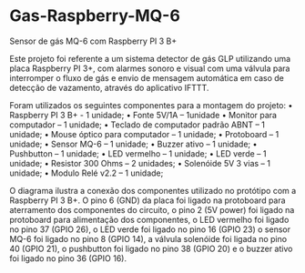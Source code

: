 # Gas-Raspberry-MQ-6
Sensor de gás MQ-6 com Raspberry PI 3 B+

Este projeto foi referente a um sistema detector de gás GLP utilizando uma placa Raspberry PI 3+, com alarmes sonoro e visual com uma válvula para interromper o fluxo de gás e envio de mensagem automática em caso de detecção de vazamento, através do aplicativo IFTTT.

Foram utilizados os seguintes componentes para a montagem do projeto:
•	Raspberry PI 3 B+ - 1 unidade;
•	Fonte 5V/1A – 1unidade
•	Monitor para computador – 1 unidade;
•	Teclado de computador padrão ABNT – 1 unidade;
•	Mouse óptico para computador – 1 unidade;
•	Protoboard – 1 unidade;
•	Sensor MQ-6 – 1 unidade;
•	Buzzer ativo – 1 unidade;
•	Pushbutton – 1 unidade;
•	LED vermelho – 1 unidade;
•	LED verde – 1 unidade;
•	Resistor 300 Ohms – 2 unidades;
•	Solenóide 5V 3 vias – 1 unidade;
•	Modulo Relé v2.2 – 1 unidade;

O diagrama ilustra a conexão dos componentes utilizado no protótipo com a Raspberry PI 3 B+. O pino 6 (GND) da placa foi ligado na protoboard para aterramento dos componentes do circuito, o pino 2 (5V power) foi ligado na protoboard para alimentação dos componentes, o LED vermelho foi ligado no pino 37 (GPIO 26), o LED verde foi ligado no pino 16 (GPIO 23) o sensor MQ-6 foi ligado no pino 8 (GPIO 14), a válvula solenóide foi ligada no pino 40 (GPIO 21), o pushbutton foi ligado no pino 38 (GPIO 20) e o buzzer ativo foi ligado no pino 36 (GPIO 16).
